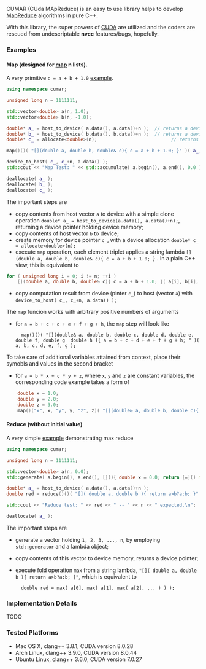 CUMAR (CUda MApReduce) is an easy to use library helps to develop [MapReduce](https://www.wikiwand.com/en/MapReduce) algorithms in pure C++.

With this library, the super powers of [CUDA](https://www.wikiwand.com/en/CUDA) are utilized and the coders are rescued from undescriptable __nvcc__ features/bugs, hopefully.

### Examples

#### __Map__ (designed for __[map](http://www.wikiwand.com/en/Map_(higher-order_function)) n lists__).

A very primitive `c = a + b + 1.0` [example](https://github.com/fengwang/cumar/blob/master/test/map_1st.cc).

```c++
using namespace cumar;

unsigned long n = 1111111;

std::vector<double> a(n, 1.0);
std::vector<double> b(n, -1.0);

double* a_ = host_to_device( a.data(), a.data()+n );  // returns a device ptr
double* b_ = host_to_device( b.data(), b.data()+n );  // returns a device ptr
double* c_ = allocate<double>(n);                           // returns a device ptr

map()()( "[](double a, double b, double& c){ c = a + b + 1.0; }" )( a_, a_+n, b_, c_ );

device_to_host( c_, c_+n, a.data() );
std::cout << "Map Test: " << std::accumulate( a.begin(), a.end(), 0.0 ) << " -- " << n << " expected.\n";

deallocate( a_ );
deallocate( b_ );
deallocate( c_ );
```

The important steps are

- copy contents from host vector `a` to device with a simple clone operation `double* a_ = host_to_device(a.data(), a.data()+n);`, returning a device pointer holding device memory;
- copy contents of host vector `b` to device;
- create memory for device pointer `c_`, with a device allocation `double* c_ = allocate<double>(n);`
- execute `map` operation, each element triplet applies a string lambda `[](double a, double b, double& c){ c = a + b + 1.0; }` . In a plain C++ view, this is equivalent to

```c++
for ( unsigned long i = 0; i != n; ++i )
    [](double a, double b, double& c){ c = a + b + 1.0; }( a[i], b[i], c[i] );
```

- copy computation result from device (pinter `c_`) to host (vector `a`) with `device_to_host( c_, c_+n, a.data() );`


The `map` funcion works with arbitrary positive numbers of arguments

+ for `a = b + c + d + e + f + g + h`, the `map` step will look like

		map()()( "[](double& a, double b, double c, double d, double e, double f, double g  double h ){ a = b + c + d + e + f + g + h; " )( a, b, c, d, e, f, g );

To take care of additional variables attained from context, place their symobls and values in the second bracket

+ for `a = b * x + c * y + z`, where `x`, `y` and `z` are constant variables, the corresponding code example takes a form of

```C++
	double x = 1.0;
	double y = 2.0;
	double z = 3.0;
	map()("x", x, "y", y, "z", z)( "[](double& a, double b, double c){ a = b*x + c*y + z; }" )( a, b, c );
```


#### __Reduce__ (without initial value)

A very simple [example](https://github.com/fengwang/cumar/blob/master/test/reduce_1st.cc) demonstrating max reduce

```C++
using namespace cumar;

unsigned long n = 1111111;

std::vector<double> a(n, 0.0);
std::generate( a.begin(), a.end(), [](){ double x = 0.0; return [=]() mutable { x += 1.0; return x; }; }() );

double* a_ = host_to_device( a.data(), a.data()+n );
double red = reduce()()( "[]( double a, double b ){ return a>b?a:b; }" )( a_, a_+n );

std::cout << "Reduce test: " << red << " -- " << n << " expected.\n";

deallocate( a_ );
```

The important steps are

- generate a vector holding `1, 2, 3, ..., n`, by employing  `std::generator` and a lambda object;
- copy contents of this vector to device memory, returns a device pointer;
- execute fold operation `max` from a string lambda, `"[]( double a, double b ){ return a>b?a:b; }"`, which is equivalent to

		double red = max( a[0], max( a[1], max( a[2], ... ) ) );

### Implementation Details

TODO


### Tested Platforms


+ Mac OS X, clang++ 3.8.1, CUDA version 8.0.28
+ Arch Linux, clang++ 3.9.0, CUDA version 8.0.44
+ Ubuntu Linux, clang++ 3.6.0, CUDA version 7.0.27



